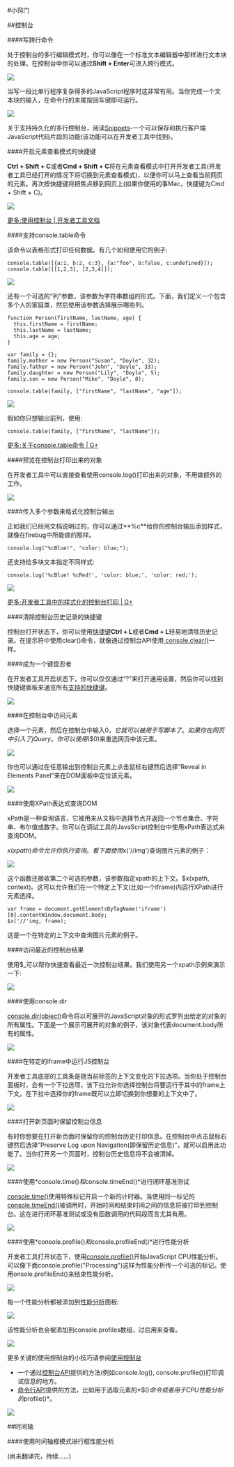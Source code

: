 #小窍门

##控制台

####写跨行命令

处于控制台的多行编辑模式时，你可以像在一个标准文本编辑器中那样进行文本块的处理。在控制台中你可以通过**Shift + Enter**可进入跨行模式。

![](https://developer.chrome.com/devtools/docs/tips-and-tricks/consolemultiline.png)

当写一段比单行程序复杂得多的JavaScript程序时这非常有用。当你完成一个文本块的输入，在命令行的末尾按回车键即可运行。

![](https://developer.chrome.com/devtools/docs/tips-and-tricks/consolerun.png)

关于支持持久化的多行控制台，阅读[Snippets](https://developer.chrome.com/devtools/docs/authoring-development-workflow.html#snippets)-一个可以保存和执行客户端JavaScript代码片段的功能(该功能可以在开发者工具中找到)。

####开启元素查看模式的快捷键

**Ctrl + Shift + C**或者**Cmd + Shift + C**将在元素查看模式中打开开发者工具(开发者工具已经打开的情况下将切换到元素查看模式)，以便你可以马上查看当前网页的元素。再次按快捷键将把焦点移到网页上(如果你使用的事Mac，快捷键为Cmd + Shift + C)。

![](https://developer.chrome.com/devtools/docs/tips-and-tricks/image_10.png)

[更多:使用控制台 | 开发者工具文档](https://developer.chrome.com/devtools/docs/console.md)

####支持console.table命令

该命令以表格形式打印任何数据。有几个如何使用它的例子:

    console.table([{a:1, b:2, c:3}, {a:"foo", b:false, c:undefined}]);
    console.table([[1,2,3], [2,3,4]]);

![](https://developer.chrome.com/devtools/docs/tips-and-tricks/consoleg1.png)

还有一个可选的“列”参数，该参数为字符串数组的形式。下面，我们定义一个包含多个人的家庭类，然后使用该参数选择展示哪些列。

    function Person(firstName, lastName, age) {
      this.firstName = firstName;
      this.lastName = lastName;
      this.age = age;
    }

    var family = {};
    family.mother = new Person("Susan", "Doyle", 32);
    family.father = new Person("John", "Doyle", 33);
    family.daughter = new Person("Lily", "Doyle", 5);
    family.son = new Person("Mike", "Doyle", 8);

    console.table(family, ["firstName", "lastName", "age"]);

![](https://developer.chrome.com/devtools/docs/tips-and-tricks/consoleperson.png)

假如你只想输出前列，使用:

    console.table(family, ["firstName", "lastName"]);

[更多:关于console.table命令 | G+](https://plus.google.com/u/0/115133653231679625609/posts/PmTC5wwJVEc)

####预览在控制台打印出来的对象

在开发者工具中可以直接查看使用console.log()打印出来的对象，不用做额外的工作。

![](https://developer.chrome.com/devtools/docs/tips-and-tricks/image_12.png)

####传入多个参数来格式化控制台输出

正如我们已经用文档说明过的，你可以通过**%c**给你的控制台输出添加样式，就像在firebug中所能做的那样。

    console.log("%cBlue!", "color: blue;");

还支持给多块文本指定不同样式:

    console.log('%cBlue! %cRed!', 'color: blue;', 'color: red;');

![](https://developer.chrome.com/devtools/docs/tips-and-tricks/image_13.png)

[更多:开发者工具中的样式化的控制台打印 | G+](https://plus.google.com/115133653231679625609/posts/TanDFKEN9Kn)

####清除控制台历史记录的快捷键

控制台打开状态下，你可以使用[快捷键](https://developer.chrome.com/devtools/docs/shortcuts.html)**Ctrl + L**或者**Cmd + L**轻易地清除历史记录。在提示符中使用clear()命令，就像通过控制台API使用[ console.clear()](https://developer.chrome.com/devtools/docs/console.md#clearing-the-console-history)一样。

####成为一个键盘忍者

在开发者工具开启状态下，你可以仅仅通过“?”来打开通用设置，然后你可以找到快捷键面板来通览所有[支持的快捷键](https://developer.chrome.com/devtools/docs/shortcuts.html)。

![](https://developer.chrome.com/devtools/docs/tips-and-tricks/image_14.png)

####在控制台中访问元素

选择一个元素，然后在控制台中输入$0，它就可以被用于写脚本了。如果你在网页中引入了jQuery，你可以使用$($0)来重选网页中该元素。

![](https://developer.chrome.com/devtools/docs/tips-and-tricks/image_15.png)

你也可以通过在任意输出到控制台元素上点击鼠标右键然后选择“Reveal in Elements Panel”来在DOM面板中定位该元素。

![](https://developer.chrome.com/devtools/docs/tips-and-tricks/image_16.png)

####使用XPath表达式查询DOM

xPath是一种查询语言，它被用来从文档中选择节点并返回一个节点集合、字符串、布尔值或数字。你可以在调试工具的JavaScript控制台中使用xPath表达式来查询DOM。

$x(xpath)命令允许你执行查询。看下面使用$x('//img')查询图片元素的例子：

![](https://developer.chrome.com/devtools/docs/tips-and-tricks/image_17.png)

这个函数还接收第二个可选的参数，该参数指定xpath的上下文。$x(xpath, context)。这可以允许我们在一个特定上下文(比如一个iframe)内运行XPath进行元素选择。

    var frame = document.getElementsByTagName('iframe')[0].contentWindow.document.body;
    $x('//'img, frame);

这是一个在特定的上下文中查询图片元素的例子。

####访问最近的控制台结果

使用$_可以帮你快速查看最近一次控制台结果。我们使用另一个xpath示例来演示一下:

![](https://developer.chrome.com/devtools/docs/tips-and-tricks/image_17a.png)

####使用console.dir

[console.dir(object)](https://developer.chrome.com/devtools/docs/console-api.md#consoledirobject)命令将以可展开的JavaScript对象的形式罗列出给定的对象的所有属性。下面是一个展示可展开的对象的例子，该对象代表document.body所有的属性。

![](https://developer.chrome.com/devtools/docs/tips-and-tricks/image_18.png)

####在特定的iframe中运行JS控制台

开发者工具底部的工具条是随当前标签的上下文变化的下拉选项。当你处于控制台面板时，会有一个下拉选项，该下拉允许你选择控制台将要运行于其中的frame上下文。在下拉中选择你的frame既可以立即切换到你想要的上下文中了。

![](https://developer.chrome.com/devtools/docs/tips-and-tricks/image_19.png)

####打开新页面时保留控制台信息

有时你想要在打开新页面时保留你的控制台历史打印信息。在控制台中点击鼠标右键然后选择“Preserve Log upon Navigation(即保留历史信息)”，就可以启用此功能了。当你打开另一个页面时，控制台历史信息将不会被清掉。

![](https://developer.chrome.com/devtools/docs/tips-and-tricks/image_20.png)

####使用*console.time()*和*console.timeEnd()*进行闭环基准测试

[console.time()](https://developer.chrome.com/devtools/docs/console-api.md#consoletimelabel)使用特殊标记开启一个新的计时器。当使用同一标记的[console.timeEnd()](https://developer.chrome.com/devtools/docs/console-api.md#consoletimeendlabel)被调用时，开始时间和结束时间之间的信息将被打印到控制台。这在进行闭环基准测试或没有函数调用的代码段而言尤其有用。

![](https://developer.chrome.com/devtools/docs/tips-and-tricks/image_21.png)

####使用*console.profile()*和*console.profileEnd()*进行性能分析

开发者工具打开状态下，使用[console.profile()](https://developer.chrome.com/devtools/docs/console-api.md#consoleprofilelabel)开始JavaScript CPU性能分析。可以像下面console.profile("Processing")这样为性能分析传一个可选的标记。使用onsole.profileEnd()来结束性能分析。

![](https://developer.chrome.com/devtools/docs/tips-and-tricks/image_22.png)

每一个性能分析都被添加到[性能分析](https://developer.chrome.com/devtools/docs/profiles.html)面板:

![](https://developer.chrome.com/devtools/docs/tips-and-tricks/image_23.png)

该性能分析也会被添加到console.profiles数组，过后用来查看。

![](https://developer.chrome.com/devtools/docs/tips-and-tricks/image_24.png)

更多关键的使用控制台的小技巧请参阅[使用控制台](https://developer.chrome.com/devtools/docs/console.md)

- 一个通过[控制台API](https://developer.chrome.com/devtools/docs/console-api.md)提供的方法(例如console.log(), console.profile())打印调试信息的地方。
- [命令行API](https://developer.chrome.com/devtools/docs/commandline-api.md)提供的方法，比如用于选取元素的*$()*命令或者用于CPU性能分析的*profile()*。

![](https://developer.chrome.com/devtools/docs/tips-and-tricks/preview_console.png)

##时间轴

####使用时间轴框模式进行框性能分析



(尚未翻译完，待续……)
